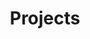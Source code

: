 ---
title: "Projects"
banner_images: ["/uploads/private-residence-102.jpg"]
banner_title: "Extraordinary Work"
banner_meta: ""
---